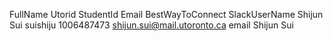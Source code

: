 FullName    Utorid    StudentId     Email                          BestWayToConnect  SlackUserName
Shijun Sui  suishiju  1006487473    shijun.sui@mail.utoronto.ca    email             Shijun Sui
